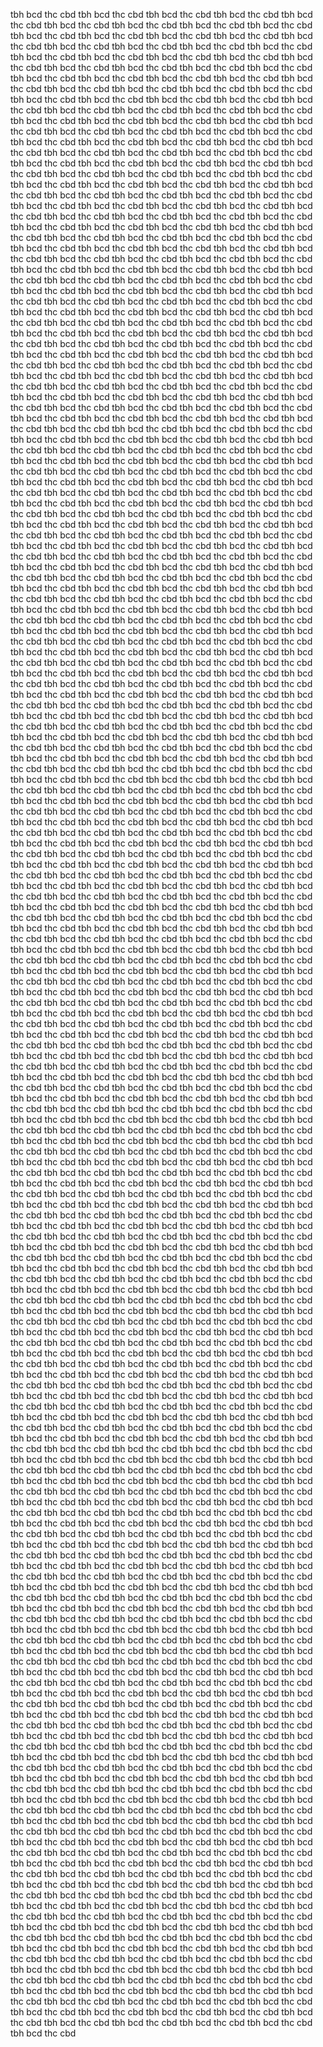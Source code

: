 tbh bcd thc cbd tbh bcd thc cbd  tbh bcd thc cbd tbh bcd thc cbd tbh bcd thc cbd tbh bcd thc cbd  tbh bcd thc cbd tbh bcd thc cbd tbh bcd thc cbd tbh bcd thc cbd  tbh bcd thc cbd tbh bcd thc cbd tbh bcd thc cbd tbh bcd thc cbd  tbh bcd thc cbd tbh bcd thc cbd tbh bcd thc cbd tbh bcd thc cbd  tbh bcd thc cbd tbh bcd thc cbd tbh bcd thc cbd tbh bcd thc cbd  tbh bcd thc cbd tbh bcd thc cbd tbh bcd thc cbd tbh bcd thc cbd  tbh bcd thc cbd tbh bcd thc cbd tbh bcd thc cbd tbh bcd thc cbd  tbh bcd thc cbd tbh bcd thc cbd tbh bcd thc cbd tbh bcd thc cbd  tbh bcd thc cbd tbh bcd thc cbd tbh bcd thc cbd tbh bcd thc cbd  tbh bcd thc cbd tbh bcd thc cbd tbh bcd thc cbd tbh bcd thc cbd  tbh bcd thc cbd tbh bcd thc cbd tbh bcd thc cbd tbh bcd thc cbd  tbh bcd thc cbd tbh bcd thc cbd tbh bcd thc cbd tbh bcd thc cbd  tbh bcd thc cbd tbh bcd thc cbd tbh bcd thc cbd tbh bcd thc cbd  tbh bcd thc cbd tbh bcd thc cbd tbh bcd thc cbd tbh bcd thc cbd  tbh bcd thc cbd tbh bcd thc cbd tbh bcd thc cbd tbh bcd thc cbd  tbh bcd thc cbd tbh bcd thc cbd tbh bcd thc cbd tbh bcd thc cbd  tbh bcd thc cbd tbh bcd thc cbd tbh bcd thc cbd tbh bcd thc cbd  tbh bcd thc cbd tbh bcd thc cbd tbh bcd thc cbd tbh bcd thc cbd  tbh bcd thc cbd tbh bcd thc cbd tbh bcd thc cbd tbh bcd thc cbd  tbh bcd thc cbd tbh bcd thc cbd tbh bcd thc cbd tbh bcd thc cbd  tbh bcd thc cbd tbh bcd thc cbd tbh bcd thc cbd tbh bcd thc cbd  tbh bcd thc cbd tbh bcd thc cbd tbh bcd thc cbd tbh bcd thc cbd  tbh bcd thc cbd tbh bcd thc cbd tbh bcd thc cbd tbh bcd thc cbd  tbh bcd thc cbd tbh bcd thc cbd tbh bcd thc cbd tbh bcd thc cbd  tbh bcd thc cbd tbh bcd thc cbd tbh bcd thc cbd tbh bcd thc cbd  tbh bcd thc cbd tbh bcd thc cbd tbh bcd thc cbd tbh bcd thc cbd  tbh bcd thc cbd tbh bcd thc cbd tbh bcd thc cbd tbh bcd thc cbd  tbh bcd thc cbd tbh bcd thc cbd tbh bcd thc cbd tbh bcd thc cbd  tbh bcd thc cbd tbh bcd thc cbd tbh bcd thc cbd tbh bcd thc cbd  tbh bcd thc cbd tbh bcd thc cbd tbh bcd thc cbd tbh bcd thc cbd  tbh bcd thc cbd tbh bcd thc cbd tbh bcd thc cbd tbh bcd thc cbd  tbh bcd thc cbd tbh bcd thc cbd tbh bcd thc cbd tbh bcd thc cbd  tbh bcd thc cbd tbh bcd thc cbd tbh bcd thc cbd tbh bcd thc cbd  tbh bcd thc cbd tbh bcd thc cbd tbh bcd thc cbd tbh bcd thc cbd  tbh bcd thc cbd tbh bcd thc cbd tbh bcd thc cbd tbh bcd thc cbd  tbh bcd thc cbd tbh bcd thc cbd tbh bcd thc cbd tbh bcd thc cbd  tbh bcd thc cbd tbh bcd thc cbd tbh bcd thc cbd tbh bcd thc cbd  tbh bcd thc cbd tbh bcd thc cbd tbh bcd thc cbd tbh bcd thc cbd  tbh bcd thc cbd tbh bcd thc cbd tbh bcd thc cbd tbh bcd thc cbd  tbh bcd thc cbd tbh bcd thc cbd tbh bcd thc cbd tbh bcd thc cbd  tbh bcd thc cbd tbh bcd thc cbd tbh bcd thc cbd tbh bcd thc cbd  tbh bcd thc cbd tbh bcd thc cbd tbh bcd thc cbd tbh bcd thc cbd  tbh bcd thc cbd tbh bcd thc cbd tbh bcd thc cbd tbh bcd thc cbd  tbh bcd thc cbd tbh bcd thc cbd tbh bcd thc cbd tbh bcd thc cbd  tbh bcd thc cbd tbh bcd thc cbd tbh bcd thc cbd tbh bcd thc cbd  tbh bcd thc cbd tbh bcd thc cbd tbh bcd thc cbd tbh bcd thc cbd  tbh bcd thc cbd tbh bcd thc cbd tbh bcd thc cbd tbh bcd thc cbd  tbh bcd thc cbd tbh bcd thc cbd tbh bcd thc cbd tbh bcd thc cbd  tbh bcd thc cbd tbh bcd thc cbd tbh bcd thc cbd tbh bcd thc cbd  tbh bcd thc cbd tbh bcd thc cbd tbh bcd thc cbd tbh bcd thc cbd  tbh bcd thc cbd tbh bcd thc cbd tbh bcd thc cbd tbh bcd thc cbd  tbh bcd thc cbd tbh bcd thc cbd tbh bcd thc cbd tbh bcd thc cbd  tbh bcd thc cbd tbh bcd thc cbd tbh bcd thc cbd tbh bcd thc cbd  tbh bcd thc cbd tbh bcd thc cbd tbh bcd thc cbd tbh bcd thc cbd  tbh bcd thc cbd tbh bcd thc cbd tbh bcd thc cbd tbh bcd thc cbd  tbh bcd thc cbd tbh bcd thc cbd tbh bcd thc cbd tbh bcd thc cbd  tbh bcd thc cbd tbh bcd thc cbd tbh bcd thc cbd tbh bcd thc cbd  tbh bcd thc cbd tbh bcd thc cbd tbh bcd thc cbd tbh bcd thc cbd  tbh bcd thc cbd tbh bcd thc cbd tbh bcd thc cbd tbh bcd thc cbd  tbh bcd thc cbd tbh bcd thc cbd tbh bcd thc cbd tbh bcd thc cbd  tbh bcd thc cbd tbh bcd thc cbd tbh bcd thc cbd tbh bcd thc cbd  tbh bcd thc cbd tbh bcd thc cbd tbh bcd thc cbd tbh bcd thc cbd  tbh bcd thc cbd tbh bcd thc cbd tbh bcd thc cbd tbh bcd thc cbd  tbh bcd thc cbd tbh bcd thc cbd tbh bcd thc cbd tbh bcd thc cbd  tbh bcd thc cbd tbh bcd thc cbd tbh bcd thc cbd tbh bcd thc cbd  tbh bcd thc cbd tbh bcd thc cbd tbh bcd thc cbd tbh bcd thc cbd  tbh bcd thc cbd tbh bcd thc cbd tbh bcd thc cbd tbh bcd thc cbd  tbh bcd thc cbd tbh bcd thc cbd tbh bcd thc cbd tbh bcd thc cbd  tbh bcd thc cbd tbh bcd thc cbd tbh bcd thc cbd tbh bcd thc cbd  tbh bcd thc cbd tbh bcd thc cbd tbh bcd thc cbd tbh bcd thc cbd  tbh bcd thc cbd tbh bcd thc cbd tbh bcd thc cbd tbh bcd thc cbd  tbh bcd thc cbd tbh bcd thc cbd tbh bcd thc cbd tbh bcd thc cbd  tbh bcd thc cbd tbh bcd thc cbd tbh bcd thc cbd tbh bcd thc cbd  tbh bcd thc cbd tbh bcd thc cbd tbh bcd thc cbd tbh bcd thc cbd  tbh bcd thc cbd tbh bcd thc cbd tbh bcd thc cbd tbh bcd thc cbd  tbh bcd thc cbd tbh bcd thc cbd tbh bcd thc cbd tbh bcd thc cbd  tbh bcd thc cbd tbh bcd thc cbd tbh bcd thc cbd tbh bcd thc cbd  tbh bcd thc cbd tbh bcd thc cbd tbh bcd thc cbd tbh bcd thc cbd  tbh bcd thc cbd tbh bcd thc cbd tbh bcd thc cbd tbh bcd thc cbd  tbh bcd thc cbd tbh bcd thc cbd tbh bcd thc cbd tbh bcd thc cbd  tbh bcd thc cbd tbh bcd thc cbd tbh bcd thc cbd tbh bcd thc cbd  tbh bcd thc cbd tbh bcd thc cbd tbh bcd thc cbd tbh bcd thc cbd  tbh bcd thc cbd tbh bcd thc cbd tbh bcd thc cbd tbh bcd thc cbd  tbh bcd thc cbd tbh bcd thc cbd tbh bcd thc cbd tbh bcd thc cbd  tbh bcd thc cbd tbh bcd thc cbd tbh bcd thc cbd tbh bcd thc cbd  tbh bcd thc cbd tbh bcd thc cbd tbh bcd thc cbd tbh bcd thc cbd  tbh bcd thc cbd tbh bcd thc cbd tbh bcd thc cbd tbh bcd thc cbd  tbh bcd thc cbd tbh bcd thc cbd tbh bcd thc cbd tbh bcd thc cbd  tbh bcd thc cbd tbh bcd thc cbd tbh bcd thc cbd tbh bcd thc cbd  tbh bcd thc cbd tbh bcd thc cbd tbh bcd thc cbd tbh bcd thc cbd  tbh bcd thc cbd tbh bcd thc cbd tbh bcd thc cbd tbh bcd thc cbd  tbh bcd thc cbd tbh bcd thc cbd tbh bcd thc cbd tbh bcd thc cbd  tbh bcd thc cbd tbh bcd thc cbd tbh bcd thc cbd tbh bcd thc cbd  tbh bcd thc cbd tbh bcd thc cbd tbh bcd thc cbd tbh bcd thc cbd  tbh bcd thc cbd tbh bcd thc cbd tbh bcd thc cbd tbh bcd thc cbd  tbh bcd thc cbd tbh bcd thc cbd tbh bcd thc cbd tbh bcd thc cbd  tbh bcd thc cbd tbh bcd thc cbd tbh bcd thc cbd tbh bcd thc cbd  tbh bcd thc cbd tbh bcd thc cbd tbh bcd thc cbd tbh bcd thc cbd  tbh bcd thc cbd tbh bcd thc cbd tbh bcd thc cbd tbh bcd thc cbd  tbh bcd thc cbd tbh bcd thc cbd tbh bcd thc cbd tbh bcd thc cbd  tbh bcd thc cbd tbh bcd thc cbd tbh bcd thc cbd tbh bcd thc cbd  tbh bcd thc cbd tbh bcd thc cbd tbh bcd thc cbd tbh bcd thc cbd  tbh bcd thc cbd tbh bcd thc cbd tbh bcd thc cbd tbh bcd thc cbd  tbh bcd thc cbd tbh bcd thc cbd tbh bcd thc cbd tbh bcd thc cbd  tbh bcd thc cbd tbh bcd thc cbd tbh bcd thc cbd tbh bcd thc cbd  tbh bcd thc cbd tbh bcd thc cbd tbh bcd thc cbd tbh bcd thc cbd  tbh bcd thc cbd tbh bcd thc cbd 
tbh bcd thc cbd tbh bcd thc cbd  tbh bcd thc cbd tbh bcd thc cbd tbh bcd thc cbd tbh bcd thc cbd  tbh bcd thc cbd tbh bcd thc cbd tbh bcd thc cbd tbh bcd thc cbd  tbh bcd thc cbd tbh bcd thc cbd tbh bcd thc cbd tbh bcd thc cbd  tbh bcd thc cbd tbh bcd thc cbd tbh bcd thc cbd tbh bcd thc cbd  tbh bcd thc cbd tbh bcd thc cbd tbh bcd thc cbd tbh bcd thc cbd  tbh bcd thc cbd tbh bcd thc cbd tbh bcd thc cbd tbh bcd thc cbd  tbh bcd thc cbd tbh bcd thc cbd tbh bcd thc cbd tbh bcd thc cbd  tbh bcd thc cbd tbh bcd thc cbd tbh bcd thc cbd tbh bcd thc cbd  tbh bcd thc cbd tbh bcd thc cbd tbh bcd thc cbd tbh bcd thc cbd  tbh bcd thc cbd tbh bcd thc cbd tbh bcd thc cbd tbh bcd thc cbd  tbh bcd thc cbd tbh bcd thc cbd tbh bcd thc cbd tbh bcd thc cbd  tbh bcd thc cbd tbh bcd thc cbd tbh bcd thc cbd tbh bcd thc cbd  tbh bcd thc cbd tbh bcd thc cbd tbh bcd thc cbd tbh bcd thc cbd  tbh bcd thc cbd tbh bcd thc cbd tbh bcd thc cbd tbh bcd thc cbd  tbh bcd thc cbd tbh bcd thc cbd tbh bcd thc cbd tbh bcd thc cbd  tbh bcd thc cbd tbh bcd thc cbd tbh bcd thc cbd tbh bcd thc cbd  tbh bcd thc cbd tbh bcd thc cbd tbh bcd thc cbd tbh bcd thc cbd  tbh bcd thc cbd tbh bcd thc cbd tbh bcd thc cbd tbh bcd thc cbd  tbh bcd thc cbd tbh bcd thc cbd tbh bcd thc cbd tbh bcd thc cbd  tbh bcd thc cbd tbh bcd thc cbd tbh bcd thc cbd tbh bcd thc cbd  tbh bcd thc cbd tbh bcd thc cbd tbh bcd thc cbd tbh bcd thc cbd  tbh bcd thc cbd tbh bcd thc cbd tbh bcd thc cbd tbh bcd thc cbd  tbh bcd thc cbd tbh bcd thc cbd tbh bcd thc cbd tbh bcd thc cbd  tbh bcd thc cbd tbh bcd thc cbd tbh bcd thc cbd tbh bcd thc cbd  tbh bcd thc cbd tbh bcd thc cbd tbh bcd thc cbd tbh bcd thc cbd  tbh bcd thc cbd tbh bcd thc cbd tbh bcd thc cbd tbh bcd thc cbd  tbh bcd thc cbd tbh bcd thc cbd tbh bcd thc cbd tbh bcd thc cbd  tbh bcd thc cbd tbh bcd thc cbd tbh bcd thc cbd tbh bcd thc cbd  tbh bcd thc cbd tbh bcd thc cbd tbh bcd thc cbd tbh bcd thc cbd  tbh bcd thc cbd tbh bcd thc cbd tbh bcd thc cbd tbh bcd thc cbd  tbh bcd thc cbd tbh bcd thc cbd tbh bcd thc cbd tbh bcd thc cbd  tbh bcd thc cbd tbh bcd thc cbd tbh bcd thc cbd tbh bcd thc cbd  tbh bcd thc cbd tbh bcd thc cbd tbh bcd thc cbd tbh bcd thc cbd  tbh bcd thc cbd tbh bcd thc cbd tbh bcd thc cbd tbh bcd thc cbd  tbh bcd thc cbd tbh bcd thc cbd tbh bcd thc cbd tbh bcd thc cbd  tbh bcd thc cbd tbh bcd thc cbd tbh bcd thc cbd tbh bcd thc cbd  tbh bcd thc cbd tbh bcd thc cbd tbh bcd thc cbd tbh bcd thc cbd  tbh bcd thc cbd tbh bcd thc cbd tbh bcd thc cbd tbh bcd thc cbd  tbh bcd thc cbd tbh bcd thc cbd tbh bcd thc cbd tbh bcd thc cbd  tbh bcd thc cbd tbh bcd thc cbd tbh bcd thc cbd tbh bcd thc cbd  tbh bcd thc cbd tbh bcd thc cbd tbh bcd thc cbd tbh bcd thc cbd  tbh bcd thc cbd tbh bcd thc cbd tbh bcd thc cbd tbh bcd thc cbd  tbh bcd thc cbd tbh bcd thc cbd tbh bcd thc cbd tbh bcd thc cbd  tbh bcd thc cbd tbh bcd thc cbd tbh bcd thc cbd tbh bcd thc cbd  tbh bcd thc cbd tbh bcd thc cbd tbh bcd thc cbd tbh bcd thc cbd  tbh bcd thc cbd tbh bcd thc cbd tbh bcd thc cbd tbh bcd thc cbd  tbh bcd thc cbd tbh bcd thc cbd tbh bcd thc cbd tbh bcd thc cbd  tbh bcd thc cbd tbh bcd thc cbd tbh bcd thc cbd tbh bcd thc cbd  tbh bcd thc cbd tbh bcd thc cbd tbh bcd thc cbd tbh bcd thc cbd  tbh bcd thc cbd tbh bcd thc cbd tbh bcd thc cbd tbh bcd thc cbd  tbh bcd thc cbd tbh bcd thc cbd tbh bcd thc cbd tbh bcd thc cbd  tbh bcd thc cbd tbh bcd thc cbd tbh bcd thc cbd tbh bcd thc cbd  tbh bcd thc cbd tbh bcd thc cbd tbh bcd thc cbd tbh bcd thc cbd  tbh bcd thc cbd tbh bcd thc cbd tbh bcd thc cbd tbh bcd thc cbd  tbh bcd thc cbd tbh bcd thc cbd tbh bcd thc cbd tbh bcd thc cbd  tbh bcd thc cbd tbh bcd thc cbd tbh bcd thc cbd tbh bcd thc cbd  tbh bcd thc cbd tbh bcd thc cbd tbh bcd thc cbd tbh bcd thc cbd  tbh bcd thc cbd tbh bcd thc cbd tbh bcd thc cbd tbh bcd thc cbd  tbh bcd thc cbd tbh bcd thc cbd tbh bcd thc cbd tbh bcd thc cbd  tbh bcd thc cbd tbh bcd thc cbd tbh bcd thc cbd tbh bcd thc cbd  tbh bcd thc cbd tbh bcd thc cbd tbh bcd thc cbd tbh bcd thc cbd  tbh bcd thc cbd tbh bcd thc cbd tbh bcd thc cbd tbh bcd thc cbd  tbh bcd thc cbd tbh bcd thc cbd tbh bcd thc cbd tbh bcd thc cbd  tbh bcd thc cbd tbh bcd thc cbd tbh bcd thc cbd tbh bcd thc cbd  tbh bcd thc cbd tbh bcd thc cbd tbh bcd thc cbd tbh bcd thc cbd  tbh bcd thc cbd tbh bcd thc cbd tbh bcd thc cbd tbh bcd thc cbd  tbh bcd thc cbd tbh bcd thc cbd tbh bcd thc cbd tbh bcd thc cbd  tbh bcd thc cbd tbh bcd thc cbd tbh bcd thc cbd tbh bcd thc cbd  tbh bcd thc cbd tbh bcd thc cbd tbh bcd thc cbd tbh bcd thc cbd  tbh bcd thc cbd tbh bcd thc cbd tbh bcd thc cbd tbh bcd thc cbd  tbh bcd thc cbd tbh bcd thc cbd tbh bcd thc cbd tbh bcd thc cbd  tbh bcd thc cbd tbh bcd thc cbd tbh bcd thc cbd tbh bcd thc cbd  tbh bcd thc cbd tbh bcd thc cbd tbh bcd thc cbd tbh bcd thc cbd  tbh bcd thc cbd tbh bcd thc cbd tbh bcd thc cbd tbh bcd thc cbd  tbh bcd thc cbd tbh bcd thc cbd tbh bcd thc cbd tbh bcd thc cbd  tbh bcd thc cbd tbh bcd thc cbd tbh bcd thc cbd tbh bcd thc cbd  tbh bcd thc cbd tbh bcd thc cbd tbh bcd thc cbd tbh bcd thc cbd  tbh bcd thc cbd tbh bcd thc cbd tbh bcd thc cbd tbh bcd thc cbd  tbh bcd thc cbd tbh bcd thc cbd tbh bcd thc cbd tbh bcd thc cbd  tbh bcd thc cbd tbh bcd thc cbd tbh bcd thc cbd tbh bcd thc cbd  tbh bcd thc cbd tbh bcd thc cbd tbh bcd thc cbd tbh bcd thc cbd  tbh bcd thc cbd tbh bcd thc cbd tbh bcd thc cbd tbh bcd thc cbd  tbh bcd thc cbd tbh bcd thc cbd tbh bcd thc cbd tbh bcd thc cbd  tbh bcd thc cbd tbh bcd thc cbd tbh bcd thc cbd tbh bcd thc cbd  tbh bcd thc cbd tbh bcd thc cbd tbh bcd thc cbd tbh bcd thc cbd  tbh bcd thc cbd tbh bcd thc cbd tbh bcd thc cbd tbh bcd thc cbd  tbh bcd thc cbd tbh bcd thc cbd tbh bcd thc cbd tbh bcd thc cbd  tbh bcd thc cbd tbh bcd thc cbd tbh bcd thc cbd tbh bcd thc cbd  tbh bcd thc cbd tbh bcd thc cbd tbh bcd thc cbd tbh bcd thc cbd  tbh bcd thc cbd tbh bcd thc cbd tbh bcd thc cbd tbh bcd thc cbd  tbh bcd thc cbd tbh bcd thc cbd tbh bcd thc cbd tbh bcd thc cbd  tbh bcd thc cbd tbh bcd thc cbd tbh bcd thc cbd tbh bcd thc cbd  tbh bcd thc cbd tbh bcd thc cbd tbh bcd thc cbd tbh bcd thc cbd  tbh bcd thc cbd tbh bcd thc cbd tbh bcd thc cbd tbh bcd thc cbd  tbh bcd thc cbd tbh bcd thc cbd tbh bcd thc cbd tbh bcd thc cbd  tbh bcd thc cbd tbh bcd thc cbd tbh bcd thc cbd tbh bcd thc cbd  tbh bcd thc cbd tbh bcd thc cbd tbh bcd thc cbd tbh bcd thc cbd  tbh bcd thc cbd tbh bcd thc cbd tbh bcd thc cbd tbh bcd thc cbd  tbh bcd thc cbd tbh bcd thc cbd tbh bcd thc cbd tbh bcd thc cbd  tbh bcd thc cbd tbh bcd thc cbd tbh bcd thc cbd tbh bcd thc cbd  tbh bcd thc cbd tbh bcd thc cbd tbh bcd thc cbd tbh bcd thc cbd  tbh bcd thc cbd tbh bcd thc cbd tbh bcd thc cbd tbh bcd thc cbd  tbh bcd thc cbd tbh bcd thc cbd tbh bcd thc cbd tbh bcd thc cbd  tbh bcd thc cbd tbh bcd thc cbd tbh bcd thc cbd tbh bcd thc cbd  tbh bcd thc cbd tbh bcd thc cbd tbh bcd thc cbd tbh bcd thc cbd  tbh bcd thc cbd tbh bcd thc cbd tbh bcd thc cbd tbh bcd thc cbd  tbh bcd thc cbd tbh bcd thc cbd 
